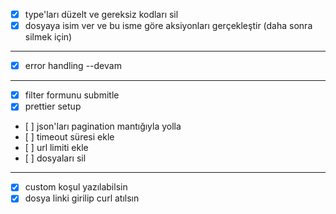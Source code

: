 - [x] type'ları düzelt ve gereksiz kodları sil
- [x] dosyaya isim ver ve bu isme göre aksiyonları gerçekleştir (daha sonra silmek için)

---

- [x] error handling --devam

---

- [x] filter formunu submitle
- [x] prettier setup
- [ ] json'ları pagination mantığıyla yolla
- [ ] timeout süresi ekle
- [ ] url limiti ekle
- [ ] dosyaları sil

---

- [x] custom koşul yazılabilsin
- [x] dosya linki girilip curl atılsın
